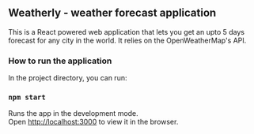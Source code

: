 ## Weatherly - weather forecast application
This is a React powered web application that lets you get an upto 5 days forecast for any city in the world. It relies on the OpenWeatherMap's API.

### How to run the application

In the project directory, you can run:

### `npm start`

Runs the app in the development mode.<br />
Open [http://localhost:3000](http://localhost:3000) to view it in the browser.

